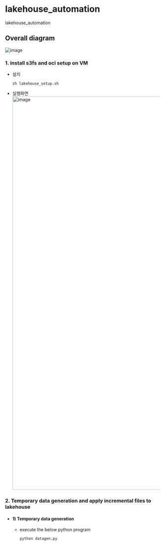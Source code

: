 # lakehouse_automation
lakehouse_automation

## Overall diagram

![image](https://github.com/user-attachments/assets/280a0bf4-372e-4fc5-beeb-3b86c3fa0a35)


### 1. install s3fs and oci setup on VM
- 설치
  ```
  sh lakehouse_setup.sh
  ```
- 실행화면  
  <img width="1276" alt="image" src="https://github.com/user-attachments/assets/5429794b-bcd6-4cf5-9988-4af305225e6f">

### 2. Temporary data generation and apply incremental files to lakehouse
- #### 1) Temporary data generation
  - execute the below python program
    ```
    python datagen.py
    ```

